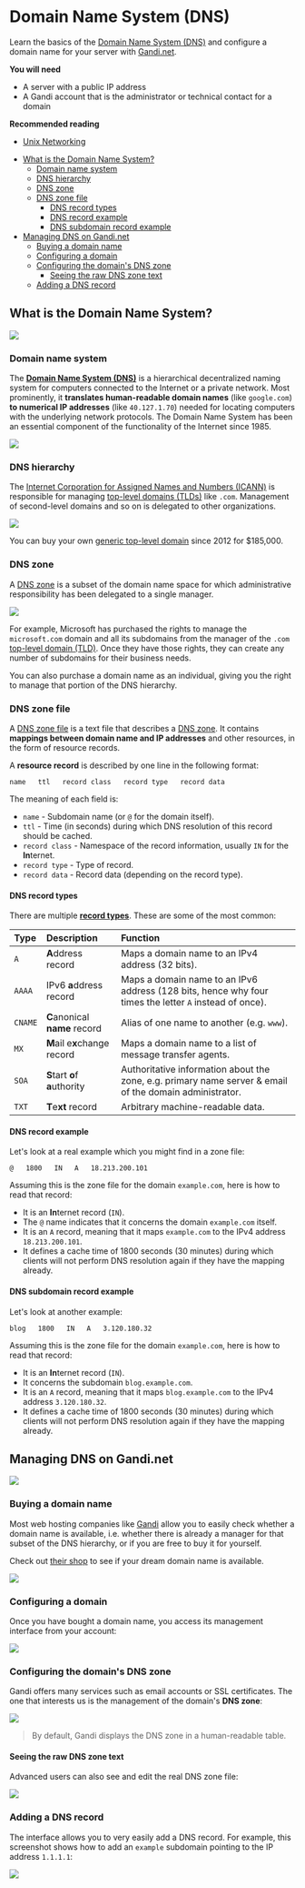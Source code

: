 # Domain Name System (DNS)

Learn the basics of the [Domain Name System (DNS)][dns] and configure a domain name for your server with [Gandi.net][gandi].

<!-- slide-include ../../BANNER.md -->

**You will need**

* A server with a public IP address
* A Gandi account that is the administrator or technical contact for a domain

**Recommended reading**

* [Unix Networking](../unix-networking/)

<!-- START doctoc generated TOC please keep comment here to allow auto update -->
<!-- DON'T EDIT THIS SECTION, INSTEAD RE-RUN doctoc TO UPDATE -->

- [What is the Domain Name System?](#what-is-the-domain-name-system)
  - [Domain name system](#domain-name-system)
  - [DNS hierarchy](#dns-hierarchy)
  - [DNS zone](#dns-zone)
  - [DNS zone file](#dns-zone-file)
    - [DNS record types](#dns-record-types)
    - [DNS record example](#dns-record-example)
    - [DNS subdomain record example](#dns-subdomain-record-example)
- [Managing DNS on Gandi.net](#managing-dns-on-gandinet)
  - [Buying a domain name](#buying-a-domain-name)
  - [Configuring a domain](#configuring-a-domain)
  - [Configuring the domain's DNS zone](#configuring-the-domains-dns-zone)
    - [Seeing the raw DNS zone text](#seeing-the-raw-dns-zone-text)
  - [Adding a DNS record](#adding-a-dns-record)

<!-- END doctoc generated TOC please keep comment here to allow auto update -->





## What is the Domain Name System?

<!-- slide-front-matter class: center, middle -->

<img class='w60' src='images/dns.gif' />

### Domain name system

The [**Domain Name System (DNS)**][dns] is a hierarchical decentralized naming system for computers connected to the Internet or a private network.
Most prominently, it **translates human-readable domain names** (like `google.com`) **to numerical IP addresses** (like `40.127.1.70`) needed for locating computers with the underlying network protocols.
The Domain Name System has been an essential component of the functionality of the Internet since 1985.

<p class='center'><img class='w70' src='images/dns.jpg' /></p>

### DNS hierarchy

The [Internet Corporation for Assigned Names and Numbers (ICANN)][icann] is responsible for managing [top-level domains (TLDs)][tld] like `.com`.
Management of second-level domains and so on is delegated to other organizations.

<p class='center'><img class='w80' src='images/dns-hierarchy.png' /></p>

You can buy your own [generic top-level domain][gtld] since 2012 for $185,000.

### DNS zone

A [DNS zone][dns-zone] is a subset of the domain name space for which administrative responsibility has been delegated to a single manager.

<p class='center'><img class='w70' src='images/dns-zone.png' /></p>

For example, Microsoft has purchased the rights to manage the `microsoft.com` domain and all its subdomains from the manager of the `.com` [top-level domain (TLD)][tld].
Once they have those rights, they can create any number of subdomains for their business needs.

You can also purchase a domain name as an individual, giving you the right to manage that portion of the DNS hierarchy.

### DNS zone file

A [DNS zone file][dns-zone-file] is a text file that describes a [DNS zone][dns-zone].
It contains **mappings between domain name and IP addresses** and other resources, in the form of resource records.

A **resource record** is described by one line in the following format:

```
name   ttl   record class   record type   record data
```

The meaning of each field is:

* `name` - Subdomain name (or `@` for the domain itself).
* `ttl` - Time (in seconds) during which DNS resolution of this record should be cached.
* `record class` - Namespace of the record information, usually `IN` for the **In**ternet.
* `record type` - Type of record.
* `record data` - Record data (depending on the record type).

#### DNS record types

There are multiple [**record types**][dns-record-types].
These are some of the most common:

Type    | Description                    | Function
:------ | :----------------------------- | :------------------------------------------------------------------------------------------------------
`A`     | **A**ddress record             | Maps a domain name to an IPv4 address (32 bits).
`AAAA`  | IPv6 **a**ddress record        | Maps a domain name to an IPv6 address (128 bits, hence why four times the letter `A` instead of once).
`CNAME` | **C**anonical **name** record  | Alias of one name to another (e.g. `www`).
`MX`    | **M**ail e**x**change record   | Maps a domain name to a list of message transfer agents.
`SOA`   | **S**tart **o**f **a**uthority | Authoritative information about the zone, e.g. primary name server & email of the domain administrator.
`TXT`   | **T**e**xt** record            | Arbitrary machine-readable data.

#### DNS record example

Let's look at a real example which you might find in a zone file:

```
@   1800   IN   A   18.213.200.101
```

Assuming this is the zone file for the domain `example.com`,
here is how to read that record:

* It is an **In**ternet record (`IN`).
* The `@` name indicates that it concerns the domain `example.com` itself.
* It is an `A` record, meaning that it maps `example.com` to the IPv4 address `18.213.200.101`.
* It defines a cache time of 1800 seconds (30 minutes) during which clients will not perform DNS resolution again if they have the mapping already.

#### DNS subdomain record example

Let's look at another example:

```
blog   1800   IN   A   3.120.180.32
```

Assuming this is the zone file for the domain `example.com`,
here is how to read that record:

* It is an **In**ternet record (`IN`).
* It concerns the subdomain `blog.example.com`.
* It is an `A` record, meaning that it maps `blog.example.com` to the IPv4 address `3.120.180.32`.
* It defines a cache time of 1800 seconds (30 minutes) during which clients will not perform DNS resolution again if they have the mapping already.





## Managing DNS on Gandi.net

<!-- slide-front-matter class: center, middle -->

<img class='w80' src='images/gandi.jpg' />

### Buying a domain name

Most web hosting companies like [Gandi][gandi] allow you to easily check whether a domain name is available,
i.e. whether there is already a manager for that subset of the DNS hierarchy, or if you are free to buy it for yourself.

Check out [their shop][gandi-shop] to see if your dream domain name is available.

<p class='center'><img class='w70' src='images/gandi-shop.png' /></p>

### Configuring a domain

Once you have bought a domain name, you access its management interface from your account:

<p class='center'><img class='w80' src='images/gandi-domains.png' /></p>

### Configuring the domain's DNS zone

Gandi offers many services such as email accounts or SSL certificates.
The one that interests us is the management of the domain's **DNS zone**:

<p class='center'><img class='w80' src='images/gandi-dns-zone.png' /></p>

> By default, Gandi displays the DNS zone in a human-readable table.

#### Seeing the raw DNS zone text

Advanced users can also see and edit the real DNS zone file:

<p class='center'><img class='w80' src='images/gandi-dns-zone-text.png' /></p>

### Adding a DNS record

The interface allows you to very easily add a DNS record.
For example, this screenshot shows how to add an `example` subdomain pointing to the IP address `1.1.1.1`:

<p class='center'><img class='w75' src='images/gandi-dns-record.png' /></p>





[dns]: https://en.wikipedia.org/wiki/Domain_Name_System
[dns-record-types]: https://en.wikipedia.org/wiki/List_of_DNS_record_types
[dns-zone]: https://en.wikipedia.org/wiki/DNS_zone
[dns-zone-file]: https://en.wikipedia.org/wiki/Zone_file
[gandi]: https://www.gandi.net/
[gandi-shop]: https://shop.gandi.net/
[gtld]: https://en.wikipedia.org/wiki/Generic_top-level_domain
[icann]: https://en.wikipedia.org/wiki/ICANN
[tld]: https://en.wikipedia.org/wiki/Top-level_domain
